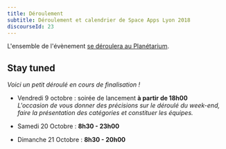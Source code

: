 ```yaml
---
title: Déroulement
subtitle: Déroulement et calendrier de Space Apps Lyon 2018
discourseId: 23
---
```


L'ensemble de l'évènement [se déroulera au Planétarium](venir-a-space-apps-lyon-au-planetarium).<br>

## Stay tuned

_Voici un petit déroulé en cours de finalisation !_

- Vendredi 9 octobre : soirée de lancement **à partir de 18h00**
<br>_L'occasion de vous donner des précisions sur le déroulé du week-end, faire la présentation des catégories et constituer les équipes._

- Samedi 20 Octobre : **8h30 - 23h00**

- Dimanche 21 Octobre : **8h30 - 20h00**
